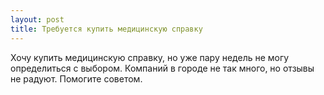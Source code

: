 ```yaml
---
layout: post 
title: Требуется ‌купить медицинскую справку 
--- 
```

Хочу ‌купить медицинскую справку, но уже пару недель не могу определиться с выбором. Компаний в городе не так много, но отзывы не радуют. Помогите советом.